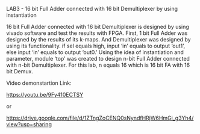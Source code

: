 LAB3 - 16 bit Full Adder connected with 16 bit Demultiplexer by using instantiation 

16 bit Full Adder connected with 16 bit Demultiplexer is designed by using vivado software and test the results with FPGA. First, 1 bit Full Adder was designed by the results of its k-maps. And Demultiplexer was designed by using its functionality. if sel equals high, input ‘in’ equals to output ‘out1’, else input ‘in’ equals to output ‘out0.’ Using the idea of instantiation and parameter, module ‘top’ was created to design n-bit Full Adder connected with n-bit Demultiplexer. For this lab, n equals 16 which is 16 bit FA with 16 bit Demux.


Video demonstartion Link:

https://youtu.be/9Fy410ECTSY

or

https://drive.google.com/file/d/1ZTngZoCENQ0sNyndfHRjW6HmGi_g3Yh4/view?usp=sharing

